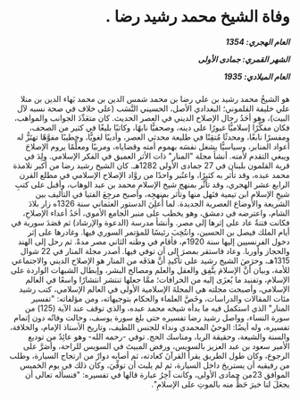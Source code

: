 <h1 dir="rtl">وفاة الشيخ محمد رشيد رضا .</h1>

<h5 dir="rtl">العام الهجري:  1354

الشهر القمري: جمادى الأولى

العام الميلادي: 1935</h5>

<p dir="rtl">هو الشيخُ محمد رشيد بن علي رضا بن محمد شمس الدين بن محمد بَهاء الدين بن منلا علي خليفة القلموني؛ البغدادي الأصل، الحسيني النَّسَب (على خلاف في صحة نسبه لآل البيت)، وهو أحَدُ رجال الإصلاح الديني في العصر الحديث. كان متعَدِّدَ الجوانب والمواهب، فكان مفكِّرًا إسلاميًّا غيورًا على دينه، وصحفيًّا نابهًا، وكاتبًا بليغًا في كثير من الصحف، ومفسرًا نابغًا، ومحدثًا مُتقِنًا في طليعة محدثي العصر، وأديبًا لغويًّا، وخطيبًا مفوَّهًا تهتَزُّ له أعواد المنابر، وسياسيًّا يشغل نفسَه بهموم أمته وقضاياه، ومربيًا ومعلِّمًا يروم الإصلاحَ ويبغي التقدم لأمته. أنشأ مجلة "المنار" ذات الأثر العميق في الفكر الإسلامي. ولِدَ في قرية القلمون بلبنان في 27 جمادى الأولى 1282هـ. كان الشيخ رشيد رضا من أكبر تلامذة محمد عبده، وقد تأثر به كثيرًا، واعتُبر واحدًا من روَّاد الإصلاح الإسلامي في مطلع القرن الرابع عشر الهجري، وقد تأثَّر بمنهج شيخ الإسلام محمد بن عبد الوهاب، وأقبل على كتبِ شيخِ الإسلام ابن تيمية فنَهل منها وتأثر بمنهجِه، وأصبح مرجِعَ الفتيا في التأليف بين الشريعة والأوضاع العصرية الجديدة. لما أُعلِنَ الدستور العثماني سنة 1326ه زار بلادَ الشام، واعترضه في دمشق، وهو يخطب على منبر الجامع الأموي، أحَدُ أعداء الإصلاحِ، فكانت فتنةٌ عاد على إثرها إلى مصر. وأنشأ مدرسة (الدعوة والإرشاد) ثم قصَدَ سورية في أيام الملك فيصل بن الحسين، وانتُخِبَ رئيسًا للمؤتمر السوري فيها. وغادرها على إثر دخول الفرنسيين إليها سنة 1920م، فأقام في وطنه الثاني مصر مدةً. ثم رحل إلى الهند والحجاز وأوربا. وعاد فاستقر بمصرَ إلى أن توفي فيها. أصدر مجلة المنار في 22 شوال 1315هـ، وحرَصَ الشيخ رشيد على تأكيدِ أنَّ هدَفَه من المنار هو الإصلاح الديني والاجتماعي للأمة، وبيان أنَّ الإسلامَ يتَّفِق والعقل والعلم ومصالح البشر، وإبطال الشبهات الواردة على الإسلام، وتفنيد ما يُعزَى إليه من الخرافات؛ ممَّا جعلها تنتشر انتشارًا واسعًا في العالم الإسلامي، وأصبحت مجلته هي المجلةَ الإسلامية الأولى في العالم الإسلامي، كتب رشيد مئات المقالات والدراسات، وخَصَّ العلماء والحكام بتوجيهاته، ومن مؤلفاته: "تفسير المنار" الذي استكمل فيه ما بدأه شيخه محمد عبده، والذي توقف عند الآية (125) من سورة النساء، وواصل رشيد رضا تفسيره حتى بلغ سورة يوسف، وحالت وفاتُه دون إتمام تفسيره، وله أيضًا: الوحيُ المحمدي ونداء للجنس اللطيف، وتاريخ الأستاذ الإمام، والخلافة، والسنة والشيعة، وحقيقة الربا، ومناسك الحج. توفي -رحمه الله- وهو عائِدٌ من توديع الأمير سعود بن عبد العزيز بالسويس، ورفض المبيتَ في السويس للراحة، وأصَرَّ على الرجوع، وكان طول الطريق يقرأ القرآنَ كعادته، ثم أصابه دوارٌ من ارتجاج السيارة، وطلب من رفيقيه أن يستريحَ داخل السيارة، ثم لم يلبث أن توفِّيَ، وكان ذلك في يوم الخميس الموافق 23من جمادى الأولى، وكانت آخِرُ عبارة قالها في تفسيره: "فنسأله تعالى أن يجعَلَ لنا خيرَ حَظٍّ منه بالموتِ على الإسلامِ".</p></br>
